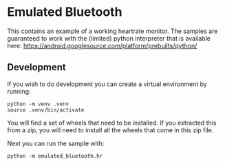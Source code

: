 # Emulated Bluetooth

This contains an example of a working heartrate monitor. The samples
are guaranteed to work with the (limited) python interpreter that
is available here: https://android.googlesource.com/platform/prebuilts/python/

## Development

If you wish to do development you can create a virtual
environment by running:

    python -m venv .venv
    source .venv/bin/activate

You will find a set of wheels that need to be installed.
If you extracted this from a zip, you will need to install all the wheels that
come in this zip file.

Next you can run the sample with:

    python -m emulated_bluetooth.hr

